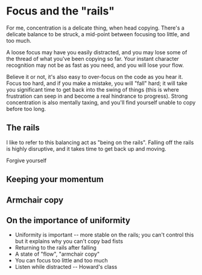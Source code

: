 # Focus and the "rails"

For me, concentration is a delicate thing, when head copying. There's a delicate balance to be struck, a mid-point between focusing too little, and too much.

A loose focus may have you easily distracted, and you may lose some of the thread of what you've been copying so far. Your instant character recognition may not be as fast as you need, and you will lose your flow.

Believe it or not, it's also easy to over-focus on the code as you hear it. Focus too hard, and if you make a mistake, you will "fall" hard; it will take you significant time to get back into the swing of things (this is where frustration can seep in and become a real hindrance to progress). Strong concentration is also mentally taxing, and you'll find yourself unable to copy before too long.

## The rails

I like to refer to this balancing act as "being on the rails". Falling off the rails is highly disruptive, and it takes time to get back up and moving.

Forgive yourself

## Keeping your momentum

## Armchair copy

## On the importance of uniformity

- Uniformity is important -- more stable on the rails; you can't control this but it explains why you can't copy bad fists
- Returning to the rails after falling
- A state of "flow", "armchair copy"
- You can focus too little and too much
- Listen while distracted -- Howard's class
